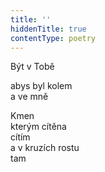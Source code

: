 ```yaml
---
title: ''
hiddenTitle: true
contentType: poetry
---
```


<section>

Být v Tobě

abys byl kolem  
a ve mně

</section>

<section>

Kmen  
kterým cítěna  
cítím  
a v kruzích rostu  
tam

</section>
